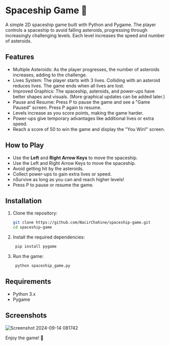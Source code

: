 # Spaceship Game 🚀

A simple 2D spaceship game built with Python and Pygame. The player controls a spaceship to avoid falling asteroids, progressing through increasingly challenging levels. Each level increases the speed and number of asteroids.

## Features
- Multiple Asteroids: As the player progresses, the number of asteroids increases, adding to the challenge.
- Lives System: The player starts with 3 lives. Colliding with an asteroid reduces lives. The game ends when all lives are lost.
- Improved Graphics: The spaceship, asteroids, and power-ups have better shapes and visuals. (More graphical updates can be added later.)
- Pause and Resume: Press P to pause the game and see a "Game Paused" screen. Press P again to resume.
- Levels increase as you score points, making the game harder.
- Power-ups give temporary advantages like additional lives or extra speed.
- Reach a score of 50 to win the game and display the "You Win!" screen.

## How to Play
- Use the **Left** and **Right Arrow Keys** to move the spaceship.
- Use the Left and Right Arrow Keys to move the spaceship.
- Avoid getting hit by the asteroids.
- Collect power-ups to gain extra lives or speed.
- nSurvive as long as you can and reach higher levels!
- Press P to pause or resume the game.

## Installation

1. Clone the repository:
   ```bash
   git clone https://github.com/NacirChahine/spaceship-game.git
   cd spaceship-game
   ```
2. Install the required dependencies:
   ```bash
    pip install pygame
   ```
3. Run the game:
   ```bash
    python spaceship_game.py
   ```
## Requirements
- Python 3.x
- Pygame

## Screenshots
![Screenshot 2024-09-14 081742](https://github.com/user-attachments/assets/f8959a9c-5150-41e5-8f7a-323e616f250e)

Enjoy the game! 🚀
